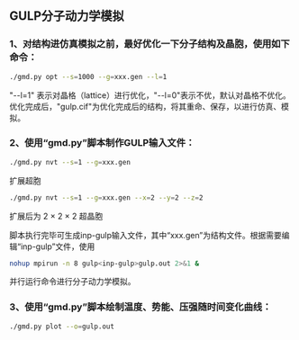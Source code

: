 ## GULP分子动力学模拟
### 1、对结构进仿真模拟之前，最好优化一下分子结构及晶胞，使用如下命令：

```bash
./gmd.py opt --s=1000 --g=xxx.gen --l=1
```
"--l=1" 表示对晶格（lattice）进行优化，"--l=0"表示不优，默认对晶格不优化。优化完成后，"gulp.cif"为优化完成后的结构，将其重命、保存，以进行仿真、模拟。

### 2、使用“gmd.py”脚本制作GULP输入文件：
```bash
./gmd.py nvt --s=1 --g=xxx.gen
```
扩展超胞

```bash
./gmd.py nvt --s=1 --g=xxx.gen --x=2 --y=2 --z=2
```
扩展后为 2 $\times$ 2 $\times$ 2 超晶胞

脚本执行完毕可生成inp-gulp输入文件，其中“xxx.gen”为结构文件。根据需要编辑“inp-gulp”文件，使用
```bash
nohup mpirun -n 8 gulp<inp-gulp>gulp.out 2>&1 & 
```
并行运行命令进行分子动力学模拟。

### 3、使用“gmd.py”脚本绘制温度、势能、压强随时间变化曲线：
```bash
./gmd.py plot --o=gulp.out 
```